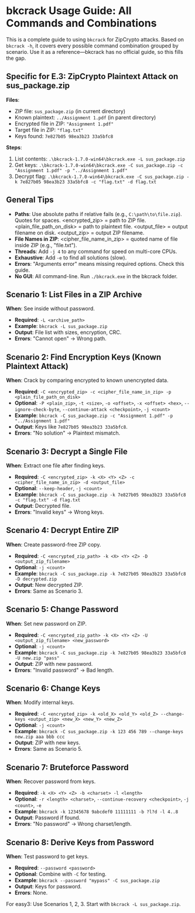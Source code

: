 # bkcrack Usage Guide: All Commands and Combinations

This is a complete guide to using `bkcrack` for ZipCrypto attacks. Based on `bkcrack -h`, it covers every possible command combination grouped by scenario. Use it as a reference—bkcrack has no official guide, so this fills the gap.

## Specific for E.3: ZipCrypto Plaintext Attack on sus_package.zip

**Files**:
- ZIP file: `sus_package.zip` (in current directory)
- Known plaintext: `../Assignment 1.pdf` (in parent directory)
- Encrypted file in ZIP: `"Assignment 1.pdf"`
- Target file in ZIP: `"flag.txt"`
- Keys found: `7e827b05 98ea3b23 33a5bfc8`

**Steps**:
1. List contents: `.\bkcrack-1.7.0-win64\bkcrack.exe -L sus_package.zip`
2. Get keys: `.\bkcrack-1.7.0-win64\bkcrack.exe -C sus_package.zip -c "Assignment 1.pdf" -p "../Assignment 1.pdf"`
3. Decrypt flag: `.\bkcrack-1.7.0-win64\bkcrack.exe -C sus_package.zip -k 7e827b05 98ea3b23 33a5bfc8 -c "flag.txt" -d flag.txt`

## General Tips
- **Paths**: Use absolute paths if relative fails (e.g., `C:\path\to\file.zip`). Quotes for spaces. <encrypted_zip> = path to ZIP file. <plain_file_path_on_disk> = path to plaintext file. <output_file> = output filename on disk. <output_zip> = output ZIP filename.
- **File Names in ZIP**: <cipher_file_name_in_zip> = quoted name of file inside ZIP (e.g., "file.txt").
- **Threads**: Add `-j 4` to any command for speed on multi-core CPUs.
- **Exhaustive**: Add `-e` to find all solutions (slow).
- **Errors**: "Arguments error" means missing required options. Check this guide.
- **No GUI**: All command-line. Run `./bkcrack.exe` in the bkcrack folder.

## Scenario 1: List Files in a ZIP Archive
**When**: See inside without password.
- **Required**: `-L <archive_path>`
- **Example**: `bkcrack -L sus_package.zip`
- **Output**: File list with sizes, encryption, CRC.
- **Errors**: "Cannot open" → Wrong path.

## Scenario 2: Find Encryption Keys (Known Plaintext Attack)
**When**: Crack by comparing encrypted to known unencrypted data.
- **Required**: `-C <encrypted_zip> -c <cipher_file_name_in_zip> -p <plain_file_path_on_disk>`
- **Optional**: `-P <plain_zip>`, `-t <size>`, `-o <offset>`, `-x <offset> <hex>`, `--ignore-check-byte`, `--continue-attack <checkpoint>`, `-j <count>`
- **Example**: `bkcrack -C sus_package.zip -c "Assignment 1.pdf" -p "../Assignment 1.pdf"`
- **Output**: Keys like `7e827b05 98ea3b23 33a5bfc8`.
- **Errors**: "No solution" → Plaintext mismatch.

## Scenario 3: Decrypt a Single File
**When**: Extract one file after finding keys.
- **Required**: `-C <encrypted_zip> -k <X> <Y> <Z> -c <cipher_file_name_in_zip> -d <output_file>`
- **Optional**: `--keep-header`, `-j <count>`
- **Example**: `bkcrack -C sus_package.zip -k 7e827b05 98ea3b23 33a5bfc8 -c "flag.txt" -d flag.txt`
- **Output**: Decrypted file.
- **Errors**: "Invalid keys" → Wrong keys.

## Scenario 4: Decrypt Entire ZIP
**When**: Create password-free ZIP copy.
- **Required**: `-C <encrypted_zip_path> -k <X> <Y> <Z> -D <output_zip_filename>`
- **Optional**: `-j <count>`
- **Example**: `bkcrack -C sus_package.zip -k 7e827b05 98ea3b23 33a5bfc8 -D decrypted.zip`
- **Output**: New decrypted ZIP.
- **Errors**: Same as Scenario 3.

## Scenario 5: Change Password
**When**: Set new password on ZIP.
- **Required**: `-C <encrypted_zip_path> -k <X> <Y> <Z> -U <output_zip_filename> <new_password>`
- **Optional**: `-j <count>`
- **Example**: `bkcrack -C sus_package.zip -k 7e827b05 98ea3b23 33a5bfc8 -U new.zip "pass"`
- **Output**: ZIP with new password.
- **Errors**: "Invalid password" → Bad length.

## Scenario 6: Change Keys
**When**: Modify internal keys.
- **Required**: `-C <encrypted_zip> -k <old_X> <old_Y> <old_Z> --change-keys <output_zip> <new_X> <new_Y> <new_Z>`
- **Optional**: `-j <count>`
- **Example**: `bkcrack -C sus_package.zip -k 123 456 789 --change-keys new.zip aaa bbb ccc`
- **Output**: ZIP with new keys.
- **Errors**: Same as Scenario 5.

## Scenario 7: Bruteforce Password
**When**: Recover password from keys.
- **Required**: `-k <X> <Y> <Z> -b <charset> -l <length>`
- **Optional**: `-r <length> <charset>`, `--continue-recovery <checkpoint>`, `-j <count>`, `-e`
- **Example**: `bkcrack -k 12345678 9abcdef0 11111111 -b ?l?d -l 4..8`
- **Output**: Password if found.
- **Errors**: "No password" → Wrong charset/length.

## Scenario 8: Derive Keys from Password
**When**: Test password to get keys.
- **Required**: `--password <password>`
- **Optional**: Combine with `-C` for testing.
- **Example**: `bkcrack --password "mypass" -C sus_package.zip`
- **Output**: Keys for password.
- **Errors**: None.

For easy3: Use Scenarios 1, 2, 3. Start with `bkcrack -L sus_package.zip`.